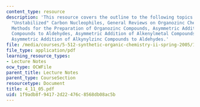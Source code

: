 ```yaml
---
content_type: resource
description: 'This resource covers the outline to the following topics: Addition of
  "Unstabilized" Carbon Nucleophiles, General Reviews on Organozinc Chemistry, General
  Methods for the Preparation of Organozinc Compounds, Asymmetric Addition of Dialkylzinc
  Compounds to Aldehydes, Asymmetric Addition of Alkenylmetal Compounds to Aldehydes,
  Asymmetric Addition of Alkynylzinc Compounds to Aldehydes.'
file: /media/courses/5-512-synthetic-organic-chemistry-ii-spring-2005/1f9adb8f94172d22476c8568db08ac5b_4_11_05.pdf
file_type: application/pdf
learning_resource_types:
- Lecture Notes
ocw_type: OCWFile
parent_title: Lecture Notes
parent_type: CourseSection
resourcetype: Document
title: 4_11_05.pdf
uid: 1f9adb8f-9417-2d22-476c-8568db08ac5b
---
```


